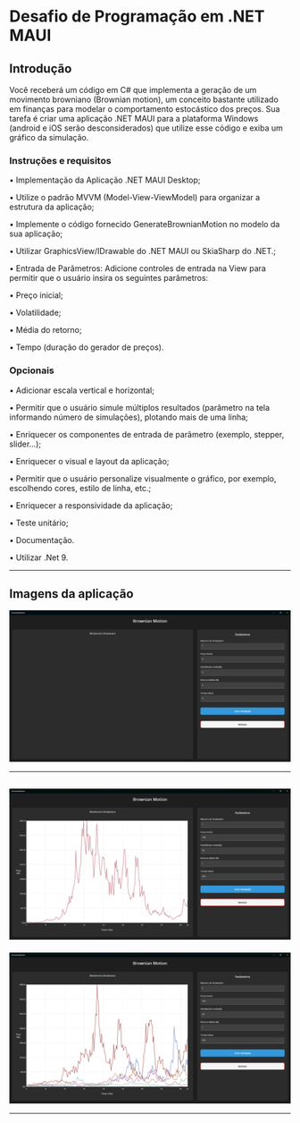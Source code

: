 # Desafio de Programação em .NET MAUI

## Introdução

Você receberá um código em C# que implementa a geração de um movimento browniano (Brownian motion), um conceito bastante utilizado em finanças para modelar o comportamento estocástico dos preços. Sua tarefa é criar uma aplicação .NET MAUI para a plataforma Windows (android e iOS serão desconsiderados) que utilize esse código e exiba um gráfico da simulação.

### Instruções e requisitos

• Implementação da Aplicação .NET MAUI Desktop;

• Utilize o padrão MVVM (Model-View-ViewModel) para organizar a estrutura da aplicação;

• Implemente o código fornecido GenerateBrownianMotion no modelo da sua aplicação;

• Utilizar GraphicsView/IDrawable do .NET MAUI ou SkiaSharp do .NET.;

• Entrada de Parâmetros: Adicione controles de entrada na View para permitir que o usuário insira os seguintes parâmetros:

• Preço inicial;

• Volatilidade;

• Média do retorno;

• Tempo (duração do gerador de preços).

### Opcionais

• Adicionar escala vertical e horizontal;

• Permitir que o usuário simule múltiplos resultados (parâmetro na tela informando
número de simulações), plotando mais de uma linha;

• Enriquecer os componentes de entrada de parâmetro (exemplo, stepper, slider...); 

• Enriquecer o visual e layout da aplicação;

• Permitir que o usuário personalize visualmente o gráfico, por exemplo, escolhendo cores, estilo de linha, etc.;

• Enriquecer a responsividade da aplicação;

• Teste unitário;

• Documentação.

• Utilizar .Net 9. 

---

## Imagens da aplicação

![Inicio](docs/assets/Captura%20de%20tela%202025-09-05%20121145.png)

---

![Apenas 1 simulação](docs/assets/Captura%20de%20tela%202025-09-05%20120515.png)
---

![Múltiplas simulações](docs/assets/Captura%20de%20tela%202025-09-05%20120545.png)

---